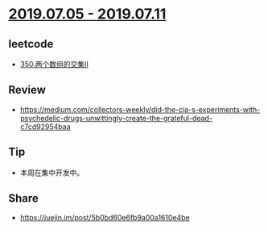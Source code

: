 # [2019.07.05 - 2019.07.11](https://github.com/vjudge/ARTS/blob/master/2019/第0017周.md)

## leetcode
* [350.两个数组的交集II](https://github.com/vjudge/leetcode/tree/master/350.两个数组的交集II)

## Review
* https://medium.com/collectors-weekly/did-the-cia-s-experiments-with-psychedelic-drugs-unwittingly-create-the-grateful-dead-c7cd92954baa

## Tip
* 本周在集中开发中。

## Share
* https://juejin.im/post/5b0bd60e6fb9a00a1610e4be
